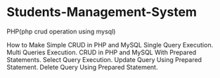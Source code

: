 # Students-Management-System
PHP(php crud operation using mysql)

How to Make Simple CRUD in PHP and MySQL
Single Query Execution.
Multi Queries Execution.
CRUD in PHP and MySQL With Prepared Statements.
Select Query Execution.
Update Query Using Prepared Statement.
Delete Query Using Prepared Statement.
